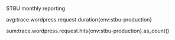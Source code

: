 STBU monthly reporting


avg:trace.wordpress.request.duration{env:stbu-production}

sum:trace.wordpress.request.hits{env:stbu-production}.as_count()
